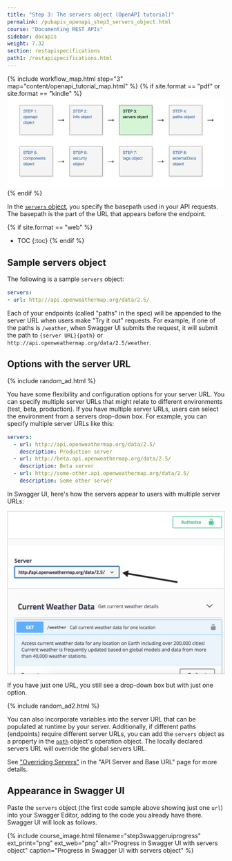 ```yaml
---
title: "Step 3: The servers object (OpenAPI tutorial)"
permalink: /pubapis_openapi_step3_servers_object.html
course: "Documenting REST APIs"
sidebar: docapis
weight: 7.32
section: restapispecifications
path1: /restapispecifications.html
---
```


{% include workflow_map.html step="3" map="content/openapi_tutorial_map.html"  %}
{% if site.format == "pdf" or site.format == "kindle" %}
<img src="images/openapistep3.png"/>
{% endif %}

In the [`servers` object](https://github.com/OAI/OpenAPI-Specification/blob/master/versions/3.0.1.md#serverObject), you specify the basepath used in your API requests. The basepath is the part of the URL that appears before the endpoint.

{% if site.format == "web" %}
* TOC
{:toc}
{% endif %}

## Sample servers object

The following is a sample `servers` object:

```yaml
servers:
- url: http://api.openweathermap.org/data/2.5/
```

Each of your endpoints (called "paths" in the spec) will be appended to the server URL when users make "Try it out" requests. For example, if one of the paths is `/weather`, when Swagger UI submits the request, it will submit the path to `{server URL}{path}` or `http://api.openweathermap.org/data/2.5/weather`.

## Options with the server URL

{% include random_ad.html %}

You have some flexibility and configuration options for your server URL. You can specify multiple server URLs that might relate to different environments (test, beta, production). If you have multiple server URLs, users can select the environment from a servers drop-down box. For example, you can specify multiple server URLs like this:

```yaml
servers:
  - url: http://api.openweathermap.org/data/2.5/
    description: Production server
  - url: http://beta.api.openweathermap.org/data/2.5/
    description: Beta server
  - url: http://some-other.api.openweathermap.org/data/2.5/
    description: Some other server
```

In Swagger UI, here's how the servers appear to users with multiple server URLs:

<a href="http://idratherbewriting.com/learnapidoc/assets/files/swagger/index.html" class="noExtIcon"><img src="images/openapi_serversurl.png" class="medium" /></a>

If you have just one URL, you still see a drop-down box but with just one option.

{% include random_ad2.html %}

You can also incorporate variables into the server URL that can be populated at runtime by your server. Additionally, if different paths (endpoints) require different server URLs, you can add the `servers` object as a property in the [`path`](pubapis_openapi_step4_paths_object.html) object's operation object. The locally declared servers URL will override the global servers URL.

See ["Overriding Servers"](https://swagger.io/docs/specification/api-host-and-base-path/) in the "API Server and Base URL" page for more details.

## Appearance in Swagger UI

Paste the `servers` object (the first code sample above showing just one `url`) into your Swagger Editor, adding to the code you already have there. Swagger UI will look as follows.

{% include course_image.html filename="step3swaggeruiprogress" ext_print="png" ext_web="png" alt="Progress in Swagger UI with servers object" caption="Progress in Swagger UI with servers object" %}
